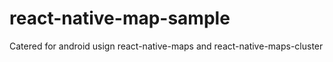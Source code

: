 # react-native-map-sample
Catered for android usign react-native-maps and react-native-maps-cluster

